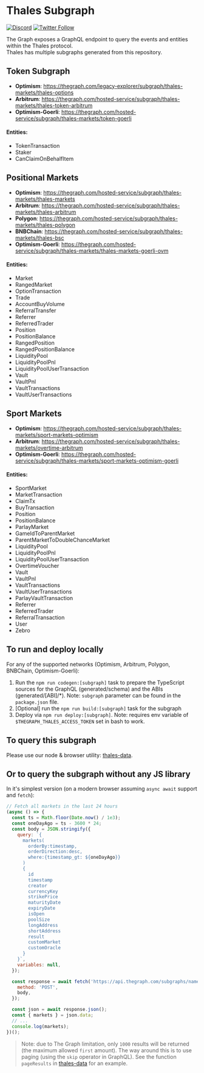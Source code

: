 # Thales Subgraph

[![Discord](https://img.shields.io/discord/906484044915687464.svg?color=768AD4&label=discord&logo=https%3A%2F%2Fdiscordapp.com%2Fassets%2F8c9701b98ad4372b58f13fd9f65f966e.svg)](https://discord.com/invite/rB3AWKwACM)
[![Twitter Follow](https://img.shields.io/twitter/follow/thalesmarket.svg?label=thalesmarket&style=social)](https://twitter.com/thalesmarket)

The Graph exposes a GraphQL endpoint to query the events and entities within the Thales protocol.  
Thales has multiple subgraphs generated from this repository.

## Token Subgraph

- **Optimism**: https://thegraph.com/legacy-explorer/subgraph/thales-markets/thales-options
- **Arbitrum**: https://thegraph.com/hosted-service/subgraph/thales-markets/thales-token-arbitrum
- **Optimism-Goerli**: https://thegraph.com/hosted-service/subgraph/thales-markets/token-goerli

#### Entities:

- TokenTransaction
- Staker
- CanClaimOnBehalfItem

## Positional Markets

- **Optimism**: https://thegraph.com/hosted-service/subgraph/thales-markets/thales-markets
- **Arbitrum**: https://thegraph.com/hosted-service/subgraph/thales-markets/thales-arbitrum
- **Polygon**: https://thegraph.com/hosted-service/subgraph/thales-markets/thales-polygon
- **BNBChain**: https://thegraph.com/hosted-service/subgraph/thales-markets/thales-bsc
- **Optimism-Goerli**: https://thegraph.com/hosted-service/subgraph/thales-markets/thales-markets-goerli-ovm

#### Entities:

- Market
- RangedMarket
- OptionTransaction
- Trade
- AccountBuyVolume
- ReferralTransfer
- Referrer
- ReferredTrader
- Position
- PositionBalance
- RangedPosition
- RangedPositionBalance
- LiquidityPool
- LiquidityPoolPnl
- LiquidityPoolUserTransaction
- Vault
- VaultPnl
- VaultTransactions
- VaultUserTransactions

## Sport Markets

- **Optimism**: https://thegraph.com/hosted-service/subgraph/thales-markets/sport-markets-optimism
- **Arbitrum**: https://thegraph.com/hosted-service/subgraph/thales-markets/overtime-arbitrum
- **Optimism-Goerli**: https://thegraph.com/hosted-service/subgraph/thales-markets/sport-markets-optimism-goerli

#### Entities:

- SportMarket
- MarketTransaction
- ClaimTx
- BuyTransaction
- Position
- PositionBalance
- ParlayMarket
- GameIdToParentMarket
- ParentMarketToDoubleChanceMarket
- LiquidityPool
- LiquidityPoolPnl
- LiquidityPoolUserTransaction
- OvertimeVoucher
- Vault
- VaultPnl
- VaultTransactions
- VaultUserTransactions
- ParlayVaultTransaction
- Referrer
- ReferredTrader
- ReferralTransaction
- User
- Zebro

## To run and deploy locally

For any of the supported networks (Optimism, Arbitrum, Polygon, BNBChain, Optimism-Goerli):

1. Run the `npm run codegen:[subgraph]` task to prepare the TypeScript sources for the GraphQL (generated/schema) and the ABIs (generated/[ABI]/\*). Note: `subgraph` parameter can be found in the `package.json` file.
2. [Optional] run the `npm run build:[subgraph]` task for the subgraph
3. Deploy via `npm run deploy:[subgraph]`. Note: requires env variable of `$THEGRAPH_THALES_ACCESS_TOKEN` set in bash to work.

## To query this subgraph

Please use our node & browser utility: [thales-data](https://github.com/thales-markets/thales-data).

## Or to query the subgraph without any JS library

In it's simplest version (on a modern browser assuming `async await` support and `fetch`):

```javascript
// Fetch all markets in the last 24 hours
(async () => {
  const ts = Math.floor(Date.now() / 1e3);
  const oneDayAgo = ts - 3600 * 24;
  const body = JSON.stringify({
    query: `{
      markets(
        orderBy:timestamp,
        orderDirection:desc,
        where:{timestamp_gt: ${oneDayAgo}}
      )
      {
        id
        timestamp
        creator
        currencyKey
        strikePrice
        maturityDate
        expiryDate
        isOpen
        poolSize
        longAddress
        shortAddress
        result
        customMarket
        customOracle
      }
    }`,
    variables: null,
  });

  const response = await fetch('https://api.thegraph.com/subgraphs/name/thales-markets/thales-markets', {
    method: 'POST',
    body,
  });

  const json = await response.json();
  const { markets } = json.data;
  // ...
  console.log(markets);
})();
```

> Note: due to The Graph limitation, only `1000` results will be returned (the maximum allowed `first` amount). The way around this is to use paging (using the `skip` operator in GraphQL). See the function `pageResults` in [thales-data](https://github.com/thales-markets/thales-data) for an example.
